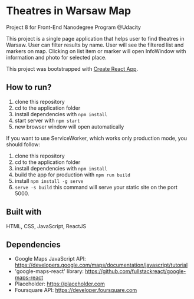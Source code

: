 # Theatres in Warsaw Map
Project 8 for Front-End Nanodegree Program @Udacity

This project is a single page application that helps user to find theatres in Warsaw. User can filter results by name. User will see the filtered list and markers on map. Clicking on list item or marker will open InfoWindow with information and photo for selected place.  

This project was bootstrapped with [Create React App](https://github.com/facebookincubator/create-react-app).


## How to run?
1. clone this repository
2. cd to the application folder
3. install dependencies with `npm install`
4. start server with `npm start`
5. new browser window will open automatically

If you want to use ServiceWorker, which works only production mode, you should follow:

1. clone this repository
2. cd to the application folder
3. install dependencies with `npm install`
4. build the app for production with `npm run build`
5. install `npm install -g serve`
6. `serve -s build` this command will serve your static site on the port 5000.

## Built with
HTML, CSS, JavaScript, ReactJS

## Dependencies
 - Google Maps JavaScript API: https://developers.google.com/maps/documentation/javascript/tutorial
 - 'google-maps-react' library: https://github.com/fullstackreact/google-maps-react
 - Placeholder: https://placeholder.com
 - Foursquare API: https://developer.foursquare.com
